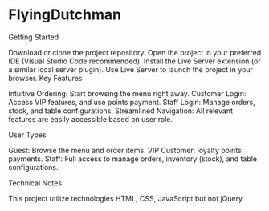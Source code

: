 # FlyingDutchman
Getting Started

Download or clone the project repository.
Open the project in your preferred IDE (Visual Studio Code recommended).
Install the Live Server extension (or a similar local server plugin).
Use Live Server to launch the project in your browser.
Key Features

Intuitive Ordering: Start browsing the menu right away.
Customer Login: Access VIP features, and use points payment.
Staff Login: Manage orders, stock, and table configurations.
Streamlined Navigation: All relevant features are easily accessible based on user role.

User Types

Guest: Browse the menu and order items.
VIP Customer: loyalty points payments.
Staff: Full access to manage orders, inventory (stock), and table configurations.

Technical Notes

This project utilize technologies HTML, CSS, JavaScript but not jQuery.